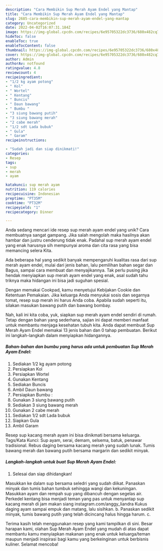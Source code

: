 ```yaml
---
description: "Cara Membikin Sup Merah Ayam Endel yang Mantap"
title: "Cara Membikin Sup Merah Ayam Endel yang Mantap"
slug: 2685-cara-membikin-sup-merah-ayam-endel-yang-mantap
category: Uncategorized
date: 2022-04-02T16:07:31.184Z
image: https://img-global.cpcdn.com/recipes/6e95705322dc3736/680x482cq70/sup-merah-ayam-endel-foto-resep-utama.jpg
hideToc: false
enableToc: true
enableTocContent: false
thumbnail: https://img-global.cpcdn.com/recipes/6e95705322dc3736/680x482cq70/sup-merah-ayam-endel-foto-resep-utama.jpg
cover: https://img-global.cpcdn.com/recipes/6e95705322dc3736/680x482cq70/sup-merah-ayam-endel-foto-resep-utama.jpg
author: Admin
authorAv: notfound
ratingvalue: 4.8
reviewcount: 4
recipeingredient:
- "1/2 kg ayam potong"
- " Kol"
- " Wortel"
- " Kentang"
- " Buncis"
- " Daun bawang"
- " Bumbu "
- "3 siung bawang putih"
- "3 siung bawang merah"
- "2 cabe merah"
- "1/2 sdt Lada bubuk"
- " Gula"
- " Garam"
recipeinstructions:

- "Sudah jadi dan siap dinikmati!"
categories:
- Resep
tags:
- sup
- merah
- ayam

katakunci: sup merah ayam 
nutrition: 119 calories
recipecuisine: Indonesian
preptime: "PT35M"
cooktime: "PT32M"
recipeyield: "1"
recipecategory: Dinner

---
```





Anda sedang mencari ide resep sup merah ayam endel yang unik? Cara membuatnya sangat gampang. Jika salah mengolah maka hasilnya akan hambar dan justru cenderung tidak enak. Padahal sup merah ayam endel yang enak harusnya sih mempunyai aroma dan cita rasa yang bisa memancing selera Kita.





Ada beberapa hal yang sedikit banyak mempengaruhi kualitas rasa dari sup merah ayam endel, mulai dari jenis bahan, lalu pemilihan bahan segar dan Bagus, sampai cara membuat dan menyajikannya. Tak perlu pusing jika hendak menyiapkan sup merah ayam endel yang enak,      asal sudah tahu triknya maka hidangan ini bisa jadi suguhan spesial.














Dengan memakai Cookpad, kamu menyetujui Kebijakan Cookie dan Ketentuan Pemakaian. Jika keluarga Anda menyukai sosis dan segarnya tomat, resep sup merah ini harus Anda coba. Apabila sudah seperti itu, silakan masukan bawang putih dan bawang bombay.






Nah, kali ini kita coba, yuk, siapkan sup merah ayam endel sendiri di rumah. Tetap dengan bahan yang sederhana, sajian ini dapat memberi manfaat untuk membantu menjaga kesehatan tubuh kita. Anda dapat membuat Sup Merah Ayam Endel memakai 13 jenis bahan dan 0 tahap pembuatan. Berikut ini langkah-langkah dalam menyiapkan hidangannya.

<!--inarticleads1-->

##### Bahan-bahan dan bumbu yang harus ada untuk pembuatan Sup Merah Ayam Endel:

1. Sediakan 1/2 kg ayam potong
1. Persiapkan  Kol
1. Persiapkan  Wortel
1. Gunakan  Kentang
1. Sediakan  Buncis
1. Ambil  Daun bawang
1. Persiapkan  Bumbu :
1. Gunakan 3 siung bawang putih
1. Sediakan 3 siung bawang merah
1. Gunakan 2 cabe merah
1. Sediakan 1/2 sdt Lada bubuk
1. Siapkan  Gula
1. Ambil  Garam


Resep sup kacang merah ayam ini bisa dinikmati bersama keluarga. Tags/Kata Kunci: Sup ayam, serai, demam, selsema, batuk, penawar tradisional. Rebus daging bersama kacang merah yang sudah lunak. Tumis bawang merah dan bawang putih bersama margarin dan sedikit minyak. 

<!--inarticleads2-->

##### Langkah-langkah untuk buat Sup Merah Ayam Endel:


1. Selesai dan siap dihidangkan!

Masukkan ke dalam sup bersama seledri yang sudah diikat. Panaskan minyak dan tumis bahan tumbuk sehingga wangi dan kekuningan. Masukkan ayam dan rempah sup yang dibancuh dengan segelas air. Perkedel kentang bisa menjadi teman yang pas untuk menyantap sup kacang merah di jam makan siang instagram.com/anggy_liandra Kukus daging ayam sampai empuk dan matang, lalu sisihkan. b. Panaskan sedikit minyak, tumis bawang putih yang telah dicincang halus hingga harum. c. 

Terima kasih telah menggunakan resep yang kami tampilkan di sini. Besar harapan kami, olahan Sup Merah Ayam Endel yang mudah di atas dapat membantu kamu menyiapkan makanan yang enak untuk keluarga/teman maupun menjadi inspirasi bagi kamu yang berkeinginan untuk berbisnis kuliner. Selamat mencoba!
